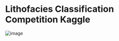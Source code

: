 # Lithofacies Classification Competition Kaggle
![image](https://user-images.githubusercontent.com/100526221/204417041-44d0164c-e68b-47c0-9684-28bacb509f82.png)
